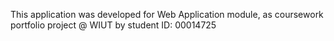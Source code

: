 This application was developed for Web Application module, as coursework portfolio project @ WIUT by student ID: 00014725

